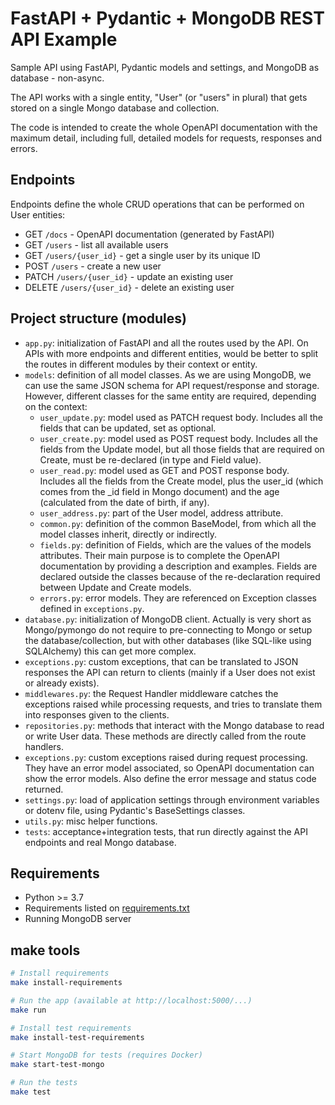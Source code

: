 # FastAPI + Pydantic + MongoDB REST API Example

Sample API using FastAPI, Pydantic models and settings, and MongoDB as database - non-async.

The API works with a single entity, "User" (or "users" in plural) that gets stored on a single Mongo database and collection.

The code is intended to create the whole OpenAPI documentation with the maximum detail, including full, detailed models for requests, responses and errors.

## Endpoints

Endpoints define the whole CRUD operations that can be performed on User entities:

- GET `/docs` - OpenAPI documentation (generated by FastAPI)
- GET `/users` - list all available users
- GET `/users/{user_id}` - get a single user by its unique ID
- POST `/users` - create a new user
- PATCH `/users/{user_id}` - update an existing user
- DELETE `/users/{user_id}` - delete an existing user

## Project structure (modules)

- `app.py`: initialization of FastAPI and all the routes used by the API. On APIs with more endpoints and different entities, would be better to split the routes in different modules by their context or entity.
- `models`: definition of all model classes. As we are using MongoDB, we can use the same JSON schema for API request/response and storage. However, different classes for the same entity are required, depending on the context:
    - `user_update.py`: model used as PATCH request body. Includes all the fields that can be updated, set as optional.
    - `user_create.py`: model used as POST request body. Includes all the fields from the Update model, but all those fields that are required on Create, must be re-declared (in type and Field value).
    - `user_read.py`: model used as GET and POST response body. Includes all the fields from the Create model, plus the user_id (which comes from the _id field in Mongo document) and the age (calculated from the date of birth, if any).
    - `user_address.py`: part of the User model, address attribute.
    - `common.py`: definition of the common BaseModel, from which all the model classes inherit, directly or indirectly.
    - `fields.py`: definition of Fields, which are the values of the models attributes. Their main purpose is to complete the OpenAPI documentation by providing a description and examples. Fields are declared outside the classes because of the re-declaration required between Update and Create models.
    - `errors.py`: error models. They are referenced on Exception classes defined in `exceptions.py`.
- `database.py`: initialization of MongoDB client. Actually is very short as Mongo/pymongo do not require to pre-connecting to Mongo or setup the database/collection, but with other databases (like SQL-like using SQLAlchemy) this can get more complex.
- `exceptions.py`: custom exceptions, that can be translated to JSON responses the API can return to clients (mainly if a User does not exist or already exists).
- `middlewares.py`: the Request Handler middleware catches the exceptions raised while processing requests, and tries to translate them into responses given to the clients.
- `repositories.py`: methods that interact with the Mongo database to read or write User data. These methods are directly called from the route handlers.
- `exceptions.py`: custom exceptions raised during request processing. They have an error model associated, so OpenAPI documentation can show the error models. Also define the error message and status code returned.
- `settings.py`: load of application settings through environment variables or dotenv file, using Pydantic's BaseSettings classes.
- `utils.py`: misc helper functions.
- `tests`: acceptance+integration tests, that run directly against the API endpoints and real Mongo database.

## Requirements

- Python >= 3.7
- Requirements listed on [requirements.txt](requirements.txt)
- Running MongoDB server

## make tools

```bash
# Install requirements
make install-requirements

# Run the app (available at http://localhost:5000/...)
make run

# Install test requirements
make install-test-requirements

# Start MongoDB for tests (requires Docker)
make start-test-mongo

# Run the tests
make test
```
